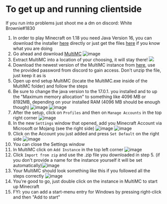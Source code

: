 # To get up and running clientside
If you run into problems just shoot me a dm on discord: White Brownie#1830
1. In order to play Minecraft on 1.18 you need Java Version 16, you can download the installer [here](https://download.oracle.com/java/17/archive/jdk-17.0.1_windows-x64_bin.exe) directly or just get the files [here](https://jdk.java.net/17/) if you know what you are doing
2. Go ahead and download [MultiMC](https://multimc.org/#Download) ![image](https://i.imgur.com/XbypQmH.png)
3. Extract MultiMC into a location of your choosing, it will stay there! ![](https://i.imgur.com/ZkjaXGR.png)
4. Download the newest version of the MultiMC instance from [here](https://1drv.ms/u/s!AnRpVm46qqDNjdUyINmGchLVMbRdhw?e=vp5coK), use the provided password from discord to gain access. Don't unzip the file, just keep it as is
5. Open up end setup MultiMC (locate the MultiMC.exe inside of the MultiMC folder) and follow the steps
6. Be sure to change the java version to the 17.0.1. you installed and to up the "Maximum memory allocation" to something like 4096 MB or 8192MB, depending on your installed RAM (4096 MB should be enough though) ![image](https://i.imgur.com/fSUFcIv.png) ![image](https://i.imgur.com/cSR3jFc.png)
7. After the setup, click on `Profiles` and then on `Manage Accounts` in the top right corner ![image](https://i.imgur.com/eQQnwh7.png)
8. In the new `Settings` window that opened, add you Minecraft Account via Microsoft or Mojang (see the right side) ![image](https://i.imgur.com/g4Lb2hE.png) ![image](https://i.imgur.com/hD9Xxbk.png)
9. Click on the Account you just added and press `Set Default` on the right side ![image](https://i.imgur.com/1wd86wH.png)
10. You can close the Settings window
11. In MultiMC click on `Add Instance` in the top left corner ![image](https://i.imgur.com/wYS9ZtP.png)
12. Click `Import from zip` and use the .zip file you downloaded in step 5. (if you don't provide a name for the instance yourself it will be set automatically)![image](https://i.imgur.com/vZC9dVd.png)
13. Your MultiMC should look something like this if you followed all the steps correctly ![image](https://i.imgur.com/0G5s1q7.png)
14. You're good to go, just double click on the instance in MultiMC to start up Minecraft
15. FYI: you can add a start-menu entry for Windows by pressing right-click and then "Add to start"
